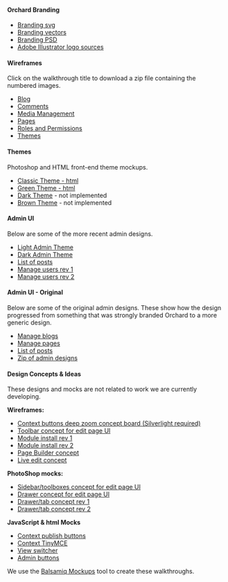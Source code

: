 

#### Orchard Branding

* [Branding svg](https://raw.githubusercontent.com/OrchardCMS/OrchardDoc/master/docs/Walkthroughs/branding/orchard-logo.svg)
* [Branding vectors](../Walkthroughs/branding/OrchardLogo1.png)
* [Branding PSD](../Walkthroughs/branding/OrchardLogo2.png)
* [Adobe Illustrator logo sources](../Attachments/walkthroughs/OrchardLogos.zip)

#### Wireframes

Click on the walkthrough title to download a zip file containing the numbered images.

* [Blog](../Walkthroughs/Blog.zip)
* [Comments](../Walkthroughs/Comments.zip)
* [Media Management](../Walkthroughs/Media.zip)
* [Pages](../Walkthroughs/Pages.zip)
* [Roles and Permissions](../Walkthroughs/RolesAndPermissions.zip)
* [Themes](../Walkthroughs/Themes.zip)

#### Themes

Photoshop and HTML front-end theme mockups.

* [Classic Theme - html](../Walkthroughs/themes/times/default.html)
* [Green Theme - html](../Walkthroughs/themes/green/default.html)
* [Dark Theme](../Walkthroughs/themes/night.png) - not implemented
* [Brown Theme](../Walkthroughs/themes/hotChocolate.png) - not implemented

#### Admin UI

Below are some of the more recent admin designs.

* [Light Admin Theme](../Walkthroughs/AdminDesign/Admin_light.png)
* [Dark Admin Theme](../Walkthroughs/AdminDesign/Admin_dark.png)
* [List of posts](../Walkthroughs/AdminDesign/PostList_a_020610.png)
* [Manage users rev 1](../Walkthroughs/AdminDesign/ManageUsers.png)
* [Manage users rev 2](../Walkthroughs/AdminDesign/ManageUsers_2.png)


#### Admin UI - Original

Below are some of the original admin designs. These show how the design progressed from something that was strongly branded Orchard to a more generic design.

* [Manage blogs](../Walkthroughs/AdminDesignArchive/BlogList_012910.png)
* [Manage pages](../Walkthroughs/AdminDesignArchive/PagesList_020110.png)
* [List of posts](../Walkthroughs/AdminDesignArchive/PostList_c_012910.png)
* [Zip of admin designs](../Walkthroughs/AdminDesignArchive/AdminDesigns.zip)

#### Design Concepts &amp; Ideas

These designs and mocks are not related to work we are currently developing.

**Wireframes:**

* [Context buttons deep zoom concept board (Silverlight required)](../Walkthroughs/conceptual/context/contextbuttons.html)
* [Toolbar concept for edit page UI](../Walkthroughs/conceptual/toolbarConcept.png)
* [Module install rev 1](../Walkthroughs/conceptual/moduleIteration2_03292010.zip)
* [Module install rev 2](../Walkthroughs/conceptual/moduleIteration3_03312010.zip)
* [Page Builder concept](../Walkthroughs/conceptual/pageBuilder.zip)
* [Live edit concept](../Walkthroughs/conceptual/liveEditFlow_06102010.zip)

**PhotoShop mocks:**

* [Sidebar/toolboxes concept for edit page UI](../Walkthroughs/conceptual/editPageToolBoxes.png)
* [Drawer concept for edit page UI](../Walkthroughs/conceptual/editPageDrawer.png)
* [Drawer/tab concept rev 1](../Walkthroughs/conceptual/AdminDesign_toolboxes.png)
* [Drawer/tab concept rev 2](../Walkthroughs/conceptual/AdminDesign_toolboxes2.png)


**JavaScript &amp; html Mocks**

* [Context publish buttons](../Walkthroughs/html_jsMocks/inContext/inContext.html)
* [Context TinyMCE](../Walkthroughs/html_jsMocks/inContext/inContext2.html)
* [View switcher](../Walkthroughs/html_jsMocks/viewSwitcher/viewSwitcher.html)
* [Admin buttons](../Walkthroughs/html_jsMocks/Pagination.html)

We use the [Balsamiq Mockups](http://www.balsamiq.com/products/mockups) tool to create these walkthroughs.  
